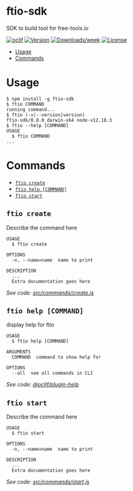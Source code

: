 ftio-sdk
========

SDK to build tool for free-tools.io

[![oclif](https://img.shields.io/badge/cli-oclif-brightgreen.svg)](https://oclif.io)
[![Version](https://img.shields.io/npm/v/ftio-sdk.svg)](https://npmjs.org/package/ftio-sdk)
[![Downloads/week](https://img.shields.io/npm/dw/ftio-sdk.svg)](https://npmjs.org/package/ftio-sdk)
[![License](https://img.shields.io/npm/l/ftio-sdk.svg)](https://github.com/free-tools-io/ftio-sdk/blob/master/package.json)

<!-- toc -->
* [Usage](#usage)
* [Commands](#commands)
<!-- tocstop -->
# Usage
<!-- usage -->
```sh-session
$ npm install -g ftio-sdk
$ ftio COMMAND
running command...
$ ftio (-v|--version|version)
ftio-sdk/0.0.0 darwin-x64 node-v12.18.3
$ ftio --help [COMMAND]
USAGE
  $ ftio COMMAND
...
```
<!-- usagestop -->
# Commands
<!-- commands -->
* [`ftio create`](#ftio-create)
* [`ftio help [COMMAND]`](#ftio-help-command)
* [`ftio start`](#ftio-start)

## `ftio create`

Describe the command here

```
USAGE
  $ ftio create

OPTIONS
  -n, --name=name  name to print

DESCRIPTION
  ...
  Extra documentation goes here
```

_See code: [src/commands/create.js](https://github.com/free-tools-io/ftio-sdk/blob/v0.0.0/src/commands/create.js)_

## `ftio help [COMMAND]`

display help for ftio

```
USAGE
  $ ftio help [COMMAND]

ARGUMENTS
  COMMAND  command to show help for

OPTIONS
  --all  see all commands in CLI
```

_See code: [@oclif/plugin-help](https://github.com/oclif/plugin-help/blob/v3.2.0/src/commands/help.ts)_

## `ftio start`

Describe the command here

```
USAGE
  $ ftio start

OPTIONS
  -n, --name=name  name to print

DESCRIPTION
  ...
  Extra documentation goes here
```

_See code: [src/commands/start.js](https://github.com/free-tools-io/ftio-sdk/blob/v0.0.0/src/commands/start.js)_
<!-- commandsstop -->
